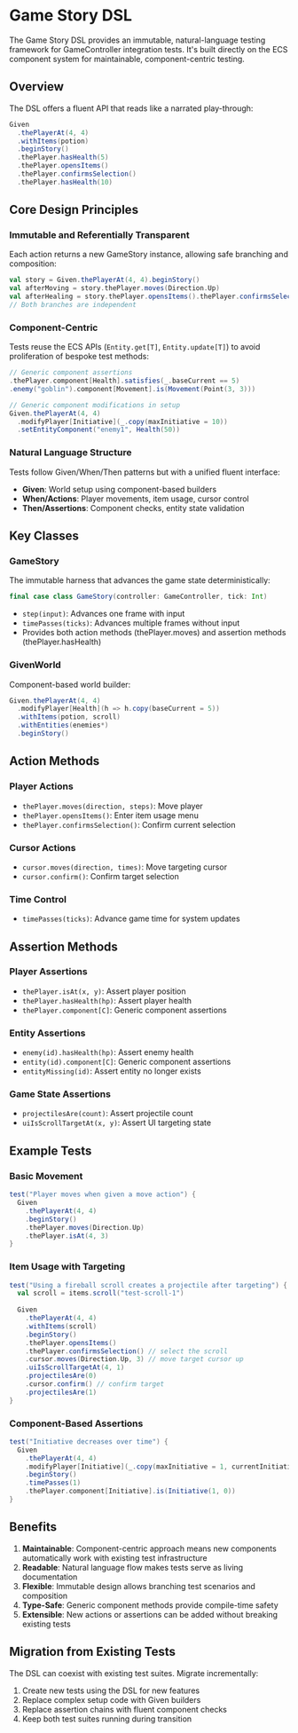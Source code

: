 # Game Story DSL

The Game Story DSL provides an immutable, natural-language testing framework for GameController integration tests. It's built directly on the ECS component system for maintainable, component-centric testing.

## Overview

The DSL offers a fluent API that reads like a narrated play-through:

```scala
Given
  .thePlayerAt(4, 4)
  .withItems(potion)
  .beginStory()
  .thePlayer.hasHealth(5)
  .thePlayer.opensItems()
  .thePlayer.confirmsSelection()
  .thePlayer.hasHealth(10)
```

## Core Design Principles

### Immutable and Referentially Transparent
Each action returns a new GameStory instance, allowing safe branching and composition:

```scala
val story = Given.thePlayerAt(4, 4).beginStory()
val afterMoving = story.thePlayer.moves(Direction.Up)
val afterHealing = story.thePlayer.opensItems().thePlayer.confirmsSelection()
// Both branches are independent
```

### Component-Centric
Tests reuse the ECS APIs (`Entity.get[T]`, `Entity.update[T]`) to avoid proliferation of bespoke test methods:

```scala
// Generic component assertions
.thePlayer.component[Health].satisfies(_.baseCurrent == 5)
.enemy("goblin").component[Movement].is(Movement(Point(3, 3)))

// Generic component modifications in setup
Given.thePlayerAt(4, 4)
  .modifyPlayer[Initiative](_.copy(maxInitiative = 10))
  .setEntityComponent("enemy1", Health(50))
```

### Natural Language Structure
Tests follow Given/When/Then patterns but with a unified fluent interface:

- **Given**: World setup using component-based builders
- **When/Actions**: Player movements, item usage, cursor control
- **Then/Assertions**: Component checks, entity state validation

## Key Classes

### GameStory
The immutable harness that advances the game state deterministically:

```scala
final case class GameStory(controller: GameController, tick: Int)
```

- `step(input)`: Advances one frame with input
- `timePasses(ticks)`: Advances multiple frames without input
- Provides both action methods (thePlayer.moves) and assertion methods (thePlayer.hasHealth)

### GivenWorld
Component-based world builder:

```scala
Given.thePlayerAt(4, 4)
  .modifyPlayer[Health](h => h.copy(baseCurrent = 5))
  .withItems(potion, scroll)
  .withEntities(enemies*)
  .beginStory()
```

## Action Methods

### Player Actions
- `thePlayer.moves(direction, steps)`: Move player
- `thePlayer.opensItems()`: Enter item usage menu
- `thePlayer.confirmsSelection()`: Confirm current selection

### Cursor Actions
- `cursor.moves(direction, times)`: Move targeting cursor
- `cursor.confirm()`: Confirm target selection

### Time Control
- `timePasses(ticks)`: Advance game time for system updates

## Assertion Methods

### Player Assertions
- `thePlayer.isAt(x, y)`: Assert player position
- `thePlayer.hasHealth(hp)`: Assert player health
- `thePlayer.component[C]`: Generic component assertions

### Entity Assertions
- `enemy(id).hasHealth(hp)`: Assert enemy health
- `entity(id).component[C]`: Generic component assertions
- `entityMissing(id)`: Assert entity no longer exists

### Game State Assertions
- `projectilesAre(count)`: Assert projectile count
- `uiIsScrollTargetAt(x, y)`: Assert UI targeting state

## Example Tests

### Basic Movement
```scala
test("Player moves when given a move action") {
  Given
    .thePlayerAt(4, 4)
    .beginStory()
    .thePlayer.moves(Direction.Up)
    .thePlayer.isAt(4, 3)
}
```

### Item Usage with Targeting
```scala
test("Using a fireball scroll creates a projectile after targeting") {
  val scroll = items.scroll("test-scroll-1")
  
  Given
    .thePlayerAt(4, 4)
    .withItems(scroll)
    .beginStory()
    .thePlayer.opensItems()
    .thePlayer.confirmsSelection() // select the scroll
    .cursor.moves(Direction.Up, 3) // move target cursor up
    .uiIsScrollTargetAt(4, 1)
    .projectilesAre(0)
    .cursor.confirm() // confirm target
    .projectilesAre(1)
}
```

### Component-Based Assertions
```scala
test("Initiative decreases over time") {
  Given
    .thePlayerAt(4, 4)
    .modifyPlayer[Initiative](_.copy(maxInitiative = 1, currentInitiative = 1))
    .beginStory()
    .timePasses(1)
    .thePlayer.component[Initiative].is(Initiative(1, 0))
}
```

## Benefits

1. **Maintainable**: Component-centric approach means new components automatically work with existing test infrastructure
2. **Readable**: Natural language flow makes tests serve as living documentation
3. **Flexible**: Immutable design allows branching test scenarios and composition
4. **Type-Safe**: Generic component methods provide compile-time safety
5. **Extensible**: New actions or assertions can be added without breaking existing tests

## Migration from Existing Tests

The DSL can coexist with existing test suites. Migrate incrementally:

1. Create new tests using the DSL for new features
2. Replace complex setup code with Given builders
3. Replace assertion chains with fluent component checks
4. Keep both test suites running during transition